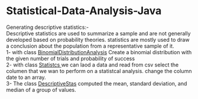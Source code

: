 # Statistical-Data-Analysis-Java
Generating descriptive statistics:-<br />
Descriptive statistics are used to summarize a sample and are not generally developed
based on probability theories. statistics are mostly used to draw a conclusion about the population from a representative sample of it. <br />
1- with class [BinomialDistributionAnalysis](https://github.com/Daham-Mustaf/Statistical-Data-Analysis-Java/blob/main/src/statistics/BinomialDistributionAnalysis.java) Create a binomial distribution with the given number of trials and probability of success<br />
2- with class [Statistcs ](https://github.com/Daham-Mustaf/Statistical-Data-Analysis-Java/blob/main/src/statistics/Statistcs.java) we can laod a data and read from csv select the columen that we wan to perform on a statistcal analysis. change the column date to an array. <br />
3- The class [DescriptiveStas](https://github.com/Daham-Mustaf/Statistical-Data-Analysis-Java/blob/main/src/statistics/DescriptiveStas.java) computed the mean, standard deviation, and median of a group of
values. 
